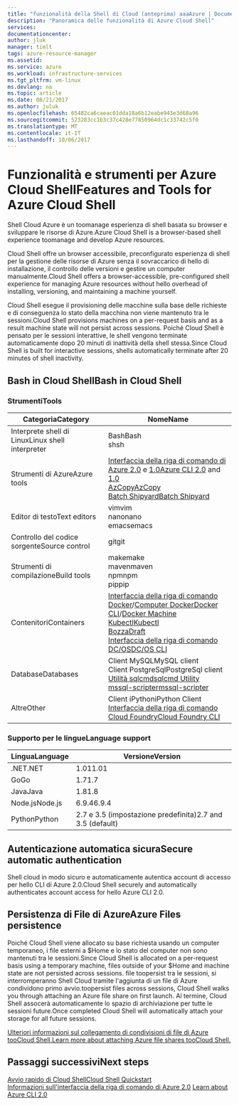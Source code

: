 ```yaml
---
title: "funzionalità della Shell di Cloud (anteprima) aaaAzure | Documenti Microsoft"
description: "Panoramica delle funzionalità di Azure Cloud Shell"
services: 
documentationcenter: 
author: jluk
manager: timlt
tags: azure-resource-manager
ms.assetid: 
ms.service: azure
ms.workload: infrastructure-services
ms.tgt_pltfrm: vm-linux
ms.devlang: na
ms.topic: article
ms.date: 08/21/2017
ms.author: juluk
ms.openlocfilehash: 65482ca6caeac01dda18a6b12eabe943e3d68a96
ms.sourcegitcommit: 523283cc1b3c37c428e77850964dc1c33742c5f0
ms.translationtype: MT
ms.contentlocale: it-IT
ms.lasthandoff: 10/06/2017
---
```

# <a name="features-and-tools-for-azure-cloud-shell"></a><span data-ttu-id="24acb-103">Funzionalità e strumenti per Azure Cloud Shell</span><span class="sxs-lookup"><span data-stu-id="24acb-103">Features and Tools for Azure Cloud Shell</span></span>
<span data-ttu-id="24acb-104">Shell Cloud Azure è un toomanage esperienza di shell basata su browser e sviluppare le risorse di Azure.</span><span class="sxs-lookup"><span data-stu-id="24acb-104">Azure Cloud Shell is a browser-based shell experience toomanage and develop Azure resources.</span></span>

<span data-ttu-id="24acb-105">Cloud Shell offre un browser accessibile, preconfigurato esperienza di shell per la gestione delle risorse di Azure senza il sovraccarico di hello di installazione, il controllo delle versioni e gestire un computer manualmente.</span><span class="sxs-lookup"><span data-stu-id="24acb-105">Cloud Shell offers a browser-accessible, pre-configured shell experience for managing Azure resources without hello overhead of installing, versioning, and maintaining a machine yourself.</span></span>

<span data-ttu-id="24acb-106">Cloud Shell esegue il provisioning delle macchine sulla base delle richieste e di conseguenza lo stato della macchina non viene mantenuto tra le sessioni.</span><span class="sxs-lookup"><span data-stu-id="24acb-106">Cloud Shell provisions machines on a per-request basis and as a result machine state will not persist across sessions.</span></span> <span data-ttu-id="24acb-107">Poiché Cloud Shell è pensato per le sessioni interattive, le shell vengono terminate automaticamente dopo 20 minuti di inattività della shell stessa.</span><span class="sxs-lookup"><span data-stu-id="24acb-107">Since Cloud Shell is built for interactive sessions, shells automatically terminate after 20 minutes of shell inactivity.</span></span>

## <a name="bash-in-cloud-shell"></a><span data-ttu-id="24acb-108">Bash in Cloud Shell</span><span class="sxs-lookup"><span data-stu-id="24acb-108">Bash in Cloud Shell</span></span>
### <a name="tools"></a><span data-ttu-id="24acb-109">Strumenti</span><span class="sxs-lookup"><span data-stu-id="24acb-109">Tools</span></span>
|<span data-ttu-id="24acb-110">Categoria</span><span class="sxs-lookup"><span data-stu-id="24acb-110">Category</span></span>   |<span data-ttu-id="24acb-111">Nome</span><span class="sxs-lookup"><span data-stu-id="24acb-111">Name</span></span>   |
|---|---|
|<span data-ttu-id="24acb-112">Interprete shell di Linux</span><span class="sxs-lookup"><span data-stu-id="24acb-112">Linux shell interpreter</span></span>|<span data-ttu-id="24acb-113">Bash</span><span class="sxs-lookup"><span data-stu-id="24acb-113">Bash</span></span><br> <span data-ttu-id="24acb-114">sh</span><span class="sxs-lookup"><span data-stu-id="24acb-114">sh</span></span>               |
|<span data-ttu-id="24acb-115">Strumenti di Azure</span><span class="sxs-lookup"><span data-stu-id="24acb-115">Azure tools</span></span>            |<span data-ttu-id="24acb-116">[Interfaccia della riga di comando di Azure 2.0](https://github.com/Azure/azure-cli) e [1.0](https://github.com/Azure/azure-xplat-cli)</span><span class="sxs-lookup"><span data-stu-id="24acb-116">[Azure CLI 2.0](https://github.com/Azure/azure-cli) and [1.0](https://github.com/Azure/azure-xplat-cli)</span></span><br> [<span data-ttu-id="24acb-117">AzCopy</span><span class="sxs-lookup"><span data-stu-id="24acb-117">AzCopy</span></span>](https://docs.microsoft.com/azure/storage/storage-use-azcopy)<br> [<span data-ttu-id="24acb-118">Batch Shipyard</span><span class="sxs-lookup"><span data-stu-id="24acb-118">Batch Shipyard</span></span>](https://github.com/Azure/batch-shipyard)     |
|<span data-ttu-id="24acb-119">Editor di testo</span><span class="sxs-lookup"><span data-stu-id="24acb-119">Text editors</span></span>           |<span data-ttu-id="24acb-120">vim</span><span class="sxs-lookup"><span data-stu-id="24acb-120">vim</span></span><br> <span data-ttu-id="24acb-121">nano</span><span class="sxs-lookup"><span data-stu-id="24acb-121">nano</span></span><br> <span data-ttu-id="24acb-122">emacs</span><span class="sxs-lookup"><span data-stu-id="24acb-122">emacs</span></span>       |
|<span data-ttu-id="24acb-123">Controllo del codice sorgente</span><span class="sxs-lookup"><span data-stu-id="24acb-123">Source control</span></span>         |<span data-ttu-id="24acb-124">git</span><span class="sxs-lookup"><span data-stu-id="24acb-124">git</span></span>                    |
|<span data-ttu-id="24acb-125">Strumenti di compilazione</span><span class="sxs-lookup"><span data-stu-id="24acb-125">Build tools</span></span>            |<span data-ttu-id="24acb-126">make</span><span class="sxs-lookup"><span data-stu-id="24acb-126">make</span></span><br> <span data-ttu-id="24acb-127">maven</span><span class="sxs-lookup"><span data-stu-id="24acb-127">maven</span></span><br> <span data-ttu-id="24acb-128">npm</span><span class="sxs-lookup"><span data-stu-id="24acb-128">npm</span></span><br> <span data-ttu-id="24acb-129">pip</span><span class="sxs-lookup"><span data-stu-id="24acb-129">pip</span></span>         |
|<span data-ttu-id="24acb-130">Contenitori</span><span class="sxs-lookup"><span data-stu-id="24acb-130">Containers</span></span>             |<span data-ttu-id="24acb-131">[Interfaccia della riga di comando Docker](https://github.com/docker/cli)/[Computer Docker](https://github.com/docker/machine)</span><span class="sxs-lookup"><span data-stu-id="24acb-131">[Docker CLI](https://github.com/docker/cli)/[Docker Machine](https://github.com/docker/machine)</span></span><br> [<span data-ttu-id="24acb-132">Kubectl</span><span class="sxs-lookup"><span data-stu-id="24acb-132">Kubectl</span></span>](https://kubernetes.io/docs/user-guide/kubectl-overview/)<br> [<span data-ttu-id="24acb-133">Bozza</span><span class="sxs-lookup"><span data-stu-id="24acb-133">Draft</span></span>](https://github.com/Azure/draft)<br> [<span data-ttu-id="24acb-134">Interfaccia della riga di comando DC/OS</span><span class="sxs-lookup"><span data-stu-id="24acb-134">DC/OS CLI</span></span>](https://github.com/dcos/dcos-cli)         |
|<span data-ttu-id="24acb-135">Database</span><span class="sxs-lookup"><span data-stu-id="24acb-135">Databases</span></span>              |<span data-ttu-id="24acb-136">Client MySQL</span><span class="sxs-lookup"><span data-stu-id="24acb-136">MySQL client</span></span><br> <span data-ttu-id="24acb-137">Client PostgreSql</span><span class="sxs-lookup"><span data-stu-id="24acb-137">PostgreSql client</span></span><br> [<span data-ttu-id="24acb-138">Utilità sqlcmd</span><span class="sxs-lookup"><span data-stu-id="24acb-138">sqlcmd Utility</span></span>](https://docs.microsoft.com/sql/tools/sqlcmd-utility)<br> [<span data-ttu-id="24acb-139">mssql-scripter</span><span class="sxs-lookup"><span data-stu-id="24acb-139">mssql-scripter</span></span>](https://github.com/Microsoft/sql-xplat-cli) |
|<span data-ttu-id="24acb-140">Altre</span><span class="sxs-lookup"><span data-stu-id="24acb-140">Other</span></span>                  |<span data-ttu-id="24acb-141">Client iPython</span><span class="sxs-lookup"><span data-stu-id="24acb-141">iPython Client</span></span><br> [<span data-ttu-id="24acb-142">Interfaccia della riga di comando Cloud Foundry</span><span class="sxs-lookup"><span data-stu-id="24acb-142">Cloud Foundry CLI</span></span>](https://github.com/cloudfoundry/cli)<br> |

### <a name="language-support"></a><span data-ttu-id="24acb-143">Supporto per le lingue</span><span class="sxs-lookup"><span data-stu-id="24acb-143">Language support</span></span>
|<span data-ttu-id="24acb-144">Lingua</span><span class="sxs-lookup"><span data-stu-id="24acb-144">Language</span></span>   |<span data-ttu-id="24acb-145">Versione</span><span class="sxs-lookup"><span data-stu-id="24acb-145">Version</span></span>   |
|---|---|
|<span data-ttu-id="24acb-146">.NET</span><span class="sxs-lookup"><span data-stu-id="24acb-146">.NET</span></span>       |<span data-ttu-id="24acb-147">1.01</span><span class="sxs-lookup"><span data-stu-id="24acb-147">1.01</span></span>       |
|<span data-ttu-id="24acb-148">Go</span><span class="sxs-lookup"><span data-stu-id="24acb-148">Go</span></span>         |<span data-ttu-id="24acb-149">1.7</span><span class="sxs-lookup"><span data-stu-id="24acb-149">1.7</span></span>        |
|<span data-ttu-id="24acb-150">Java</span><span class="sxs-lookup"><span data-stu-id="24acb-150">Java</span></span>       |<span data-ttu-id="24acb-151">1.8</span><span class="sxs-lookup"><span data-stu-id="24acb-151">1.8</span></span>        |
|<span data-ttu-id="24acb-152">Node.js</span><span class="sxs-lookup"><span data-stu-id="24acb-152">Node.js</span></span>    |<span data-ttu-id="24acb-153">6.9.4</span><span class="sxs-lookup"><span data-stu-id="24acb-153">6.9.4</span></span>      |
|<span data-ttu-id="24acb-154">Python</span><span class="sxs-lookup"><span data-stu-id="24acb-154">Python</span></span>     |<span data-ttu-id="24acb-155">2.7 e 3.5 (impostazione predefinita)</span><span class="sxs-lookup"><span data-stu-id="24acb-155">2.7 and 3.5 (default)</span></span>|

## <a name="secure-automatic-authentication"></a><span data-ttu-id="24acb-156">Autenticazione automatica sicura</span><span class="sxs-lookup"><span data-stu-id="24acb-156">Secure automatic authentication</span></span>
<span data-ttu-id="24acb-157">Shell cloud in modo sicuro e automaticamente autentica account di accesso per hello CLI di Azure 2.0.</span><span class="sxs-lookup"><span data-stu-id="24acb-157">Cloud Shell securely and automatically authenticates account access for hello Azure CLI 2.0.</span></span>

## <a name="azure-files-persistence"></a><span data-ttu-id="24acb-158">Persistenza di File di Azure</span><span class="sxs-lookup"><span data-stu-id="24acb-158">Azure Files persistence</span></span>
<span data-ttu-id="24acb-159">Poiché Cloud Shell viene allocato su base richiesta usando un computer temporaneo, i file esterni a $Home e lo stato del computer non sono mantenuti tra le sessioni.</span><span class="sxs-lookup"><span data-stu-id="24acb-159">Since Cloud Shell is allocated on a per-request basis using a temporary machine, files outside of your $Home and machine state are not persisted across sessions.</span></span>
<span data-ttu-id="24acb-160">file toopersist tra le sessioni, si interromperanno Shell Cloud tramite l'aggiunta di un file di Azure condividono primo avvio.</span><span class="sxs-lookup"><span data-stu-id="24acb-160">toopersist files across sessions, Cloud Shell walks you through attaching an Azure file share on first launch.</span></span>
<span data-ttu-id="24acb-161">Al termine, Cloud Shell assocerà automaticamente lo spazio di archiviazione per tutte le sessioni future.</span><span class="sxs-lookup"><span data-stu-id="24acb-161">Once completed Cloud Shell will automatically attach your storage for all future sessions.</span></span>

[<span data-ttu-id="24acb-162">Ulteriori informazioni sul collegamento di condivisioni di file di Azure tooCloud Shell.</span><span class="sxs-lookup"><span data-stu-id="24acb-162">Learn more about attaching Azure file shares tooCloud Shell.</span></span>](persisting-shell-storage.md)

## <a name="next-steps"></a><span data-ttu-id="24acb-163">Passaggi successivi</span><span class="sxs-lookup"><span data-stu-id="24acb-163">Next steps</span></span>
[<span data-ttu-id="24acb-164">Avvio rapido di Cloud Shell</span><span class="sxs-lookup"><span data-stu-id="24acb-164">Cloud Shell Quickstart</span></span>](quickstart.md) <br><span data-ttu-id="24acb-165">
[Informazioni sull'interfaccia della riga di comando di Azure 2.0](https://docs.microsoft.com/cli/azure/)</span><span class="sxs-lookup"><span data-stu-id="24acb-165">
[Learn about Azure CLI 2.0](https://docs.microsoft.com/cli/azure/)</span></span> <br>